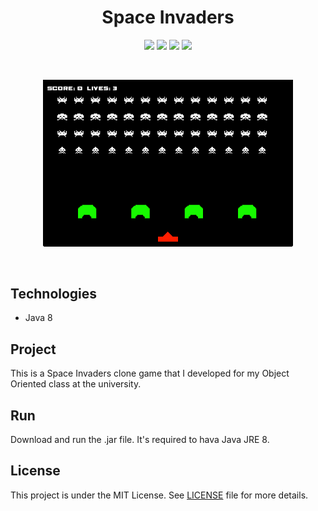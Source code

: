 <h1 align="center">
    Space Invaders
</h1>

<p align="center">
    <img src="https://img.shields.io/github/license/isabellanunes/space-invaders?style=flat-square" />
    <img src="https://img.shields.io/github/languages/count/isabellanunes/space-invaders?style=flat-square" />
    <img src="https://img.shields.io/github/repo-size/isabellanunes/space-invaders?style=flat-square" />
    <img src="https://img.shields.io/github/last-commit/isabellanunes/space-invaders?style=flat-square" />
</p>

<br />

<p align="center">
    <img src=".readme/screenshot.png" width = "400px" />
</p>

<br />

## Technologies

- Java 8

## Project

This is a Space Invaders clone game that I developed for my Object Oriented class at the university.

## Run

Download and run the .jar file. It's required to hava Java JRE 8.

## License

This project is under the MIT License. See [LICENSE](/LICENSE.md) file for more details.